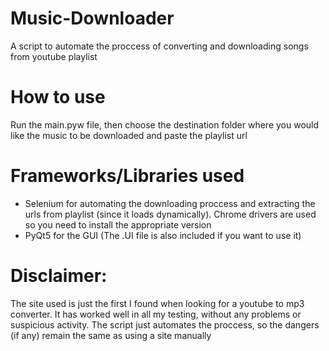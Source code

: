 # Music-Downloader
A script to automate the proccess of converting and downloading songs from youtube playlist

# How to use
Run the main.pyw file, then choose the destination folder where you would like the music to be downloaded and paste the playlist url
# Frameworks/Libraries used

* Selenium for automating the downloading proccess and extracting the urls from playlist (since it loads dynamically). Chrome drivers are used so you need to install the appropriate version
* PyQt5 for the GUI (The .UI file is also included if you want to use it)

# Disclaimer:
The site used is just the first I found when looking for a youtube to mp3 converter. It has worked well in all my testing, without any problems or suspicious activity.
The script just automates the proccess, so the dangers (if any) remain the same as using a site manually
